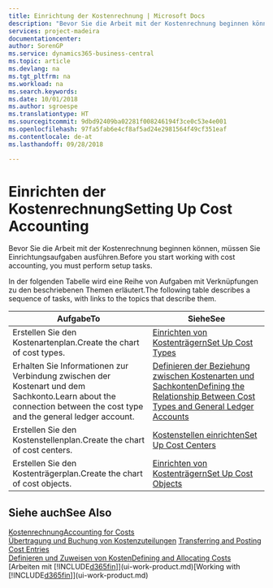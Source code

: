 ```yaml
---
title: Einrichtung der Kostenrechnung | Microsoft Docs
description: "Bevor Sie die Arbeit mit der Kostenrechnung beginnen können, müssen Sie Einrichtungsaufgaben ausführen."
services: project-madeira
documentationcenter: 
author: SorenGP
ms.service: dynamics365-business-central
ms.topic: article
ms.devlang: na
ms.tgt_pltfrm: na
ms.workload: na
ms.search.keywords: 
ms.date: 10/01/2018
ms.author: sgroespe
ms.translationtype: HT
ms.sourcegitcommit: 9dbd92409ba02281f008246194f3ce0c53e4e001
ms.openlocfilehash: 97fa5fab6e4cf8af5ad24e2981564f49cf351eaf
ms.contentlocale: de-at
ms.lasthandoff: 09/28/2018

---
```

# <a name="setting-up-cost-accounting"></a><span data-ttu-id="70538-103">Einrichten der Kostenrechnung</span><span class="sxs-lookup"><span data-stu-id="70538-103">Setting Up Cost Accounting</span></span>
<span data-ttu-id="70538-104">Bevor Sie die Arbeit mit der Kostenrechnung beginnen können, müssen Sie Einrichtungsaufgaben ausführen.</span><span class="sxs-lookup"><span data-stu-id="70538-104">Before you start working with cost accounting, you must perform setup tasks.</span></span>  

 <span data-ttu-id="70538-105">In der folgenden Tabelle wird eine Reihe von Aufgaben mit Verknüpfungen zu den beschriebenen Themen erläutert.</span><span class="sxs-lookup"><span data-stu-id="70538-105">The following table describes a sequence of tasks, with links to the topics that describe them.</span></span>

|<span data-ttu-id="70538-106">Aufgabe</span><span class="sxs-lookup"><span data-stu-id="70538-106">To</span></span>|<span data-ttu-id="70538-107">Siehe</span><span class="sxs-lookup"><span data-stu-id="70538-107">See</span></span>|  
|--------|---------|  
|<span data-ttu-id="70538-108">Erstellen Sie den Kostenartenplan.</span><span class="sxs-lookup"><span data-stu-id="70538-108">Create the chart of cost types.</span></span>|[<span data-ttu-id="70538-109">Einrichten von Kostenträgern</span><span class="sxs-lookup"><span data-stu-id="70538-109">Set Up Cost Types</span></span>](finance-how-to-set-up-cost-types.md)|  
|<span data-ttu-id="70538-110">Erhalten Sie Informationen zur Verbindung zwischen der Kostenart und dem Sachkonto.</span><span class="sxs-lookup"><span data-stu-id="70538-110">Learn about the connection between the cost type and the general ledger account.</span></span>|[<span data-ttu-id="70538-111">Definieren der Beziehung zwischen Kostenarten und Sachkonten</span><span class="sxs-lookup"><span data-stu-id="70538-111">Defining the Relationship Between Cost Types and General Ledger Accounts</span></span>](finance-defining-the-relationship-between-cost-types-and-general-ledger-accounts.md)|  
|<span data-ttu-id="70538-112">Erstellen Sie den Kostenstellenplan.</span><span class="sxs-lookup"><span data-stu-id="70538-112">Create the chart of cost centers.</span></span>|[<span data-ttu-id="70538-113">Kostenstellen einrichten</span><span class="sxs-lookup"><span data-stu-id="70538-113">Set Up Cost Centers</span></span>](finance-how-to-set-up-cost-centers.md)|  
|<span data-ttu-id="70538-114">Erstellen Sie den Kostenträgerplan.</span><span class="sxs-lookup"><span data-stu-id="70538-114">Create the chart of cost objects.</span></span>|[<span data-ttu-id="70538-115">Einrichten von Kostenträgern</span><span class="sxs-lookup"><span data-stu-id="70538-115">Set Up Cost Objects</span></span>](finance-how-to-set-up-cost-objects.md)|  

## <a name="see-also"></a><span data-ttu-id="70538-116">Siehe auch</span><span class="sxs-lookup"><span data-stu-id="70538-116">See Also</span></span>  
[<span data-ttu-id="70538-117">Kostenrechnung</span><span class="sxs-lookup"><span data-stu-id="70538-117">Accounting for Costs</span></span>](finance-manage-cost-accounting.md)  
<span data-ttu-id="70538-118">[Übertragung und Buchung von Kostenzuteilungen](finance-transfer-and-post-cost-entries.md) </span><span class="sxs-lookup"><span data-stu-id="70538-118">[Transferring and Posting Cost Entries](finance-transfer-and-post-cost-entries.md) </span></span>  
[<span data-ttu-id="70538-119">Definieren und Zuweisen von Kosten</span><span class="sxs-lookup"><span data-stu-id="70538-119">Defining and Allocating Costs</span></span>](finance-define-and-allocate-costs.md)  
<span data-ttu-id="70538-120">[Arbeiten mit [!INCLUDE[d365fin](includes/d365fin_md.md)]](ui-work-product.md)</span><span class="sxs-lookup"><span data-stu-id="70538-120">[Working with [!INCLUDE[d365fin](includes/d365fin_md.md)]](ui-work-product.md)</span></span>

